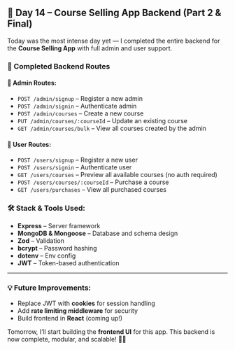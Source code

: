 ## 📅 Day 14 – Course Selling App Backend (Part 2 & Final)

Today was the most intense day yet — I completed the entire backend for the **Course Selling App** with full admin and user support.

### 🚀 Completed Backend Routes

#### 🔐 Admin Routes:
- `POST /admin/signup` – Register a new admin
- `POST /admin/signin` – Authenticate admin
- `POST /admin/courses` – Create a new course
- `PUT /admin/courses/:courseId` – Update an existing course
- `GET /admin/courses/bulk` – View all courses created by the admin

#### 🙋 User Routes:
- `POST /users/signup` – Register a new user
- `POST /users/signin` – Authenticate user
- `GET /users/courses` – Preview all available courses (no auth required)
- `POST /users/courses/:courseId` – Purchase a course
- `GET /users/purchases` – View all purchased courses

### 🛠️ Stack & Tools Used:
- **Express** – Server framework  
- **MongoDB & Mongoose** – Database and schema design  
- **Zod** – Validation  
- **bcrypt** – Password hashing  
- **dotenv** – Env config  
- **JWT** – Token-based authentication

---

### 💡 Future Improvements:
- Replace JWT with **cookies** for session handling  
- Add **rate limiting middleware** for security  
- Build frontend in **React** (coming up!)  

Tomorrow, I’ll start building the **frontend UI** for this app. This backend is now complete, modular, and scalable! 🎯🔥
